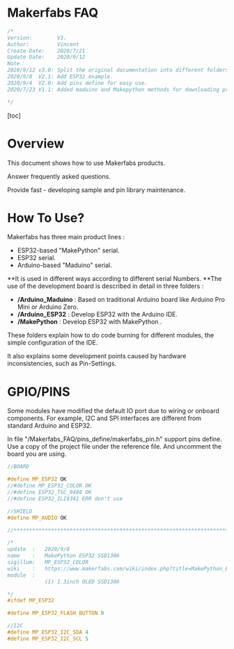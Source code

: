 # Makerfabs FAQ

```c++
/*
Version:		V3.
Author:			Vincent
Create Date:	2020/7/21
Update Date:	2020/9/12
Note：
2020/9/12 v3.0: Split the original documentation into different folders.
2020/9/8  V2.1: Add ESP32 example.
2020/9/4  V2.0: Add pins define for easy use.
2020/7/23 V1.1: Added maduino and Makepython methods for downloading programs.

*/
```

[toc]

# Overview

This document shows how to use Makerfabs products.

Answer frequently asked questions.

Provide fast - developing sample and pin library maintenance.

# How To Use?

Makerfabs has three  main product lines :
- ESP32-based "MakePython" serial.
- ESP32 serial.
- Arduino-based "Maduino" serial.

**It is used in different ways according to different serial Numbers. **The use of the development board is described in detail in three folders :

- **/Arduino_Maduino** : Based on traditional Arduino board like Arduino Pro Mini or Arduino Zero.
- **/Arduino_ESP32** : Develop ESP32 with the Arduino IDE.
- **/MakePython** : Develop ESP32 with MakePython .

These folders explain how to do code burning for different modules, the simple configuration of the IDE. 

It also explains some development points caused by hardware inconsistencies, such as Pin-Settings.



# GPIO/PINS

Some modules have modified the default IO port due to wiring or onboard components. For example, I2C and SPI interfaces are different from standard Arduino and ESP32.

In file "/Makerfabs_FAQ/pins_define/makerfabs_pin.h" support pins define. Use a copy of the project file under the reference file. And uncomment the board you are using.

```c++
//BOARD

#define MP_ESP32 OK
//#define MP_ESP32_COLOR OK
//#define ESP32_TSC_9488 OK
//#define ESP32_ILI9341 ERR don't use

//SHIELD
#define MP_AUDIO OK

//******************************************************************************

/*
update  :   2020/9/8
name    :   MakePython ESP32 SSD1306
sigillum:   MP_ESP32_COLOR
wiki    :   https://www.makerfabs.com/wiki/index.php?title=MakePython_ESP32
module  :   
            (1) 1.3inch OLED SSD1306

*/
#ifdef MP_ESP32

#define MP_ESP32_FLASH_BUTTON 0

//I2C
#define MP_ESP32_I2C_SDA 4
#define MP_ESP32_I2C_SCL 5
```
